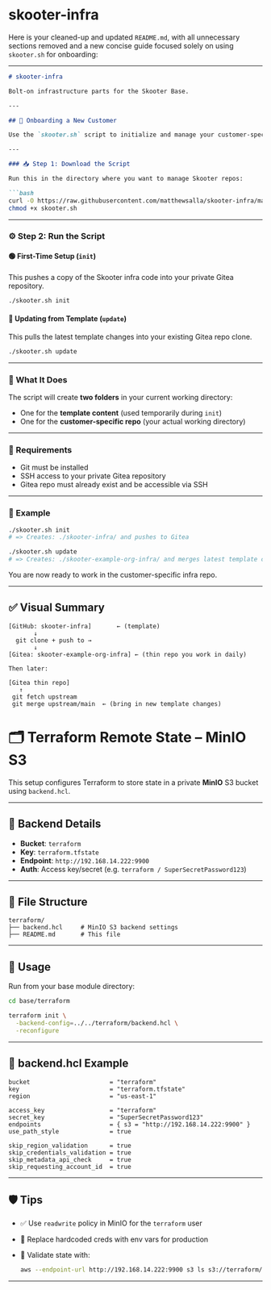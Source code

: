 # skooter-infra

Here is your cleaned-up and updated `README.md`, with all unnecessary sections removed and a new concise guide focused solely on using `skooter.sh` for onboarding:

---

````markdown
# skooter-infra

Bolt-on infrastructure parts for the Skooter Base.

---

## 🚀 Onboarding a New Customer

Use the `skooter.sh` script to initialize and manage your customer-specific Skooter infra repository.

---

### 📥 Step 1: Download the Script

Run this in the directory where you want to manage Skooter repos:

```bash
curl -O https://raw.githubusercontent.com/matthewsalla/skooter-infra/main/skooter.sh
chmod +x skooter.sh
````

---

### ⚙️ Step 2: Run the Script

#### 🟢 First-Time Setup (`init`)

This pushes a copy of the Skooter infra code into your private Gitea repository.

```bash
./skooter.sh init
```

#### 🔁 Updating from Template (`update`)

This pulls the latest template changes into your existing Gitea repo clone.

```bash
./skooter.sh update
```

---

### 📂 What It Does

The script will create **two folders** in your current working directory:

* One for the **template content** (used temporarily during `init`)
* One for the **customer-specific repo** (your actual working directory)

---

### 🔐 Requirements

* Git must be installed
* SSH access to your private Gitea repository
* Gitea repo must already exist and be accessible via SSH

---

### 📝 Example

```bash
./skooter.sh init
# => Creates: ./skooter-infra/ and pushes to Gitea

./skooter.sh update
# => Creates: ./skooter-example-org-infra/ and merges latest template changes
```

You are now ready to work in the customer-specific infra repo.

---

## ✅ Visual Summary

```text
[GitHub: skooter-infra]       ← (template)
       ↓
  git clone + push to →
       ↓
[Gitea: skooter-example-org-infra] ← (thin repo you work in daily)

Then later:

[Gitea thin repo]
   ↑
 git fetch upstream
 git merge upstream/main  ← (bring in new template changes)
```

# 🗂️ Terraform Remote State – MinIO S3

This setup configures Terraform to store state in a private **MinIO** S3 bucket using `backend.hcl`.

---

## 🔧 Backend Details

- **Bucket**: `terraform`  
- **Key**: `terraform.tfstate`  
- **Endpoint**: `http://192.168.14.222:9900`  
- **Auth**: Access key/secret (e.g. `terraform / SuperSecretPassword123`)

---

## 📁 File Structure

```plaintext
terraform/
├── backend.hcl     # MinIO S3 backend settings
├── README.md       # This file
```

---

## 🚀 Usage

Run from your base module directory:

```bash
cd base/terraform

terraform init \
  -backend-config=../../terraform/backend.hcl \
  -reconfigure
```

---

## 🧾 backend.hcl Example

```hcl
bucket                      = "terraform"
key                         = "terraform.tfstate"
region                      = "us-east-1"

access_key                  = "terraform"
secret_key                  = "SuperSecretPassword123"
endpoints                   = { s3 = "http://192.168.14.222:9900" }
use_path_style              = true

skip_region_validation      = true
skip_credentials_validation = true
skip_metadata_api_check     = true
skip_requesting_account_id  = true
```

---

## 🛡️ Tips

- ✅ Use `readwrite` policy in MinIO for the `terraform` user  
- 🔐 Replace hardcoded creds with env vars for production  
- 🧪 Validate state with:

  ```bash
  aws --endpoint-url http://192.168.14.222:9900 s3 ls s3://terraform/
  ```

---
